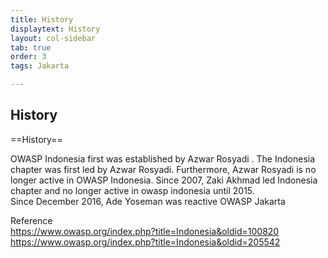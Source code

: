```yaml
---
title: History
displaytext: History
layout: col-sidebar
tab: true
order: 3
tags: Jakarta

---
```


## History


==History==

OWASP Indonesia first was established by Azwar Rosyadi . The Indonesia chapter was first led by Azwar Rosyadi. Furthermore, Azwar Rosyadi is no longer active in OWASP Indonesia. Since 2007, Zaki Akhmad led Indonesia chapter and no longer active in owasp indonesia until 2015.<br>
Since December 2016, Ade Yoseman was reactive OWASP Jakarta<br>

Reference <br>
https://www.owasp.org/index.php?title=Indonesia&oldid=100820 <br>
https://www.owasp.org/index.php?title=Indonesia&oldid=205542


